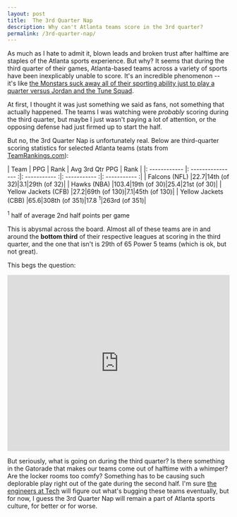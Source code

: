 ```yaml
---
layout: post
title:  The 3rd Quarter Nap
description: Why can't Atlanta teams score in the 3rd quarter?
permalink: /3rd-quarter-nap/
---
```


As much as I hate to admit it, blown leads and broken trust after halftime are staples of the Atlanta sports experience. But why? It seems that during the third quarter of their games, Atlanta-based teams across a variety of sports have been inexplicably unable to score. It's an incredible phenomenon -- it's like [the Monstars  suck away all of their sporting ability just to play a quarter versus Jordan and the Tune Squad](https://www.youtube.com/watch?v=s0ZKxrzNl7k).

At first, I thought it was just something we said as fans, not something that actually happened. The teams I was watching were *probably* scoring during the third quarter, but maybe I just wasn't paying a lot of attention, or the opposing defense had just firmed up to start the half.

But no, the 3rd Quarter Nap is unfortunately real. Below are third-quarter scoring statistics for selected Atlanta teams (stats from [TeamRankings.com](https://www.teamrankings.com)):

| Team | PPG | Rank | Avg 3rd Qtr PPG | Rank |
|: ------------ |: ---------------- :|: ----------- :|: ----------- :|: ----------- :|
| Falcons (NFL) |22.7|14th  (of 32)|3.1|29th (of 32)|
| Hawks (NBA)   |103.4|19th (of 30)|25.4|21st (of 30)|
| Yellow Jackets (CFB) |27.2|69th (of 130)|7.1|45th (of 130)|
| Yellow Jackets (CBB) |65.6|308th (of 351)|17.8 <sup>1</sup>|263rd (of 351)|

<p class="small"><sup>1</sup> half of average 2nd half points per game</p>

This is abysmal across the board. Almost all of these teams are in and around the **bottom third** of their respective leagues at scoring in the third quarter, and the one that isn't is 29th of 65 Power 5 teams (which is ok, but not great).

This begs the question:

<div class="video-box">
    <iframe width="100%" height="400px" src="https://www.youtube.com/embed/4V0TYIO6yv4" frameborder="0" allowfullscreen></iframe>
</div>

But seriously, what is going on during the third quarter? Is there something in the Gatorade that makes our teams come out of halftime with a whimper? Are the locker rooms too comfy? Something has to be causing such deplorable play right out of the gate during the second half. I'm sure [the engineers at Tech](https://www.youtube.com/watch?v=MYwm7XQQq9k) will figure out what's bugging these teams eventually, but for now, I guess the 3rd Quarter Nap will remain a part of Atlanta sports culture, for better or for worse.
